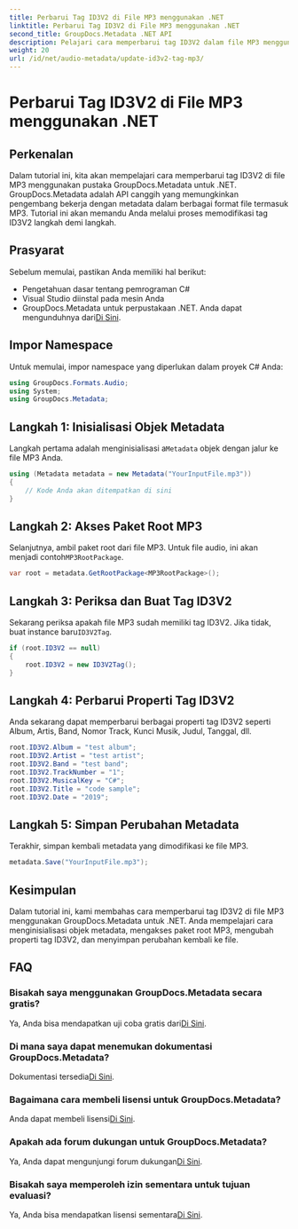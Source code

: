 ```yaml
---
title: Perbarui Tag ID3V2 di File MP3 menggunakan .NET
linktitle: Perbarui Tag ID3V2 di File MP3 menggunakan .NET
second_title: GroupDocs.Metadata .NET API
description: Pelajari cara memperbarui tag ID3V2 dalam file MP3 menggunakan .NET dengan GroupDocs.Metadata untuk manajemen file yang efisien.
weight: 20
url: /id/net/audio-metadata/update-id3v2-tag-mp3/
---
```


# Perbarui Tag ID3V2 di File MP3 menggunakan .NET

## Perkenalan
Dalam tutorial ini, kita akan mempelajari cara memperbarui tag ID3V2 di file MP3 menggunakan pustaka GroupDocs.Metadata untuk .NET. GroupDocs.Metadata adalah API canggih yang memungkinkan pengembang bekerja dengan metadata dalam berbagai format file termasuk MP3. Tutorial ini akan memandu Anda melalui proses memodifikasi tag ID3V2 langkah demi langkah.
## Prasyarat
Sebelum memulai, pastikan Anda memiliki hal berikut:
- Pengetahuan dasar tentang pemrograman C#
- Visual Studio diinstal pada mesin Anda
-  GroupDocs.Metadata untuk perpustakaan .NET. Anda dapat mengunduhnya dari[Di Sini](https://releases.groupdocs.com/metadata/net/).

## Impor Namespace
Untuk memulai, impor namespace yang diperlukan dalam proyek C# Anda:
```csharp
using GroupDocs.Formats.Audio;
using System;
using GroupDocs.Metadata;
```
## Langkah 1: Inisialisasi Objek Metadata
 Langkah pertama adalah menginisialisasi a`Metadata` objek dengan jalur ke file MP3 Anda.
```csharp
using (Metadata metadata = new Metadata("YourInputFile.mp3"))
{
    // Kode Anda akan ditempatkan di sini
}
```
## Langkah 2: Akses Paket Root MP3
 Selanjutnya, ambil paket root dari file MP3. Untuk file audio, ini akan menjadi contoh`MP3RootPackage`.
```csharp
var root = metadata.GetRootPackage<MP3RootPackage>();
```
## Langkah 3: Periksa dan Buat Tag ID3V2
 Sekarang periksa apakah file MP3 sudah memiliki tag ID3V2. Jika tidak, buat instance baru`ID3V2Tag`.
```csharp
if (root.ID3V2 == null)
{
    root.ID3V2 = new ID3V2Tag();
}
```
## Langkah 4: Perbarui Properti Tag ID3V2
Anda sekarang dapat memperbarui berbagai properti tag ID3V2 seperti Album, Artis, Band, Nomor Track, Kunci Musik, Judul, Tanggal, dll.
```csharp
root.ID3V2.Album = "test album";
root.ID3V2.Artist = "test artist";
root.ID3V2.Band = "test band";
root.ID3V2.TrackNumber = "1";
root.ID3V2.MusicalKey = "C#";
root.ID3V2.Title = "code sample";
root.ID3V2.Date = "2019";
```
## Langkah 5: Simpan Perubahan Metadata
Terakhir, simpan kembali metadata yang dimodifikasi ke file MP3.
```csharp
metadata.Save("YourInputFile.mp3");
```

## Kesimpulan
Dalam tutorial ini, kami membahas cara memperbarui tag ID3V2 di file MP3 menggunakan GroupDocs.Metadata untuk .NET. Anda mempelajari cara menginisialisasi objek metadata, mengakses paket root MP3, mengubah properti tag ID3V2, dan menyimpan perubahan kembali ke file.

## FAQ
### Bisakah saya menggunakan GroupDocs.Metadata secara gratis?
 Ya, Anda bisa mendapatkan uji coba gratis dari[Di Sini](https://releases.groupdocs.com/).
### Di mana saya dapat menemukan dokumentasi GroupDocs.Metadata?
 Dokumentasi tersedia[Di Sini](https://tutorials.groupdocs.com/metadata/net/).
### Bagaimana cara membeli lisensi untuk GroupDocs.Metadata?
 Anda dapat membeli lisensi[Di Sini](https://purchase.groupdocs.com/buy).
### Apakah ada forum dukungan untuk GroupDocs.Metadata?
 Ya, Anda dapat mengunjungi forum dukungan[Di Sini](https://forum.groupdocs.com/c/metadata/14).
### Bisakah saya memperoleh izin sementara untuk tujuan evaluasi?
 Ya, Anda bisa mendapatkan lisensi sementara[Di Sini](https://purchase.groupdocs.com/temporary-license/).